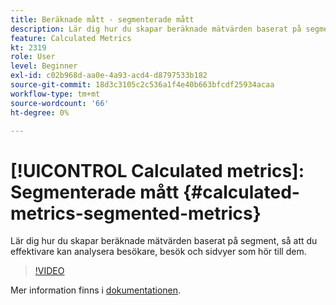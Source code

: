 ```yaml
---
title: Beräknade mått - segmenterade mått
description: Lär dig hur du skapar beräknade mätvärden baserat på segment, så att du effektivare kan analysera besökare, besök och sidvyer som hör till dem.
feature: Calculated Metrics
kt: 2319
role: User
level: Beginner
exl-id: c02b968d-aa0e-4a93-acd4-d8797533b182
source-git-commit: 18d3c3105c2c536a1f4e40b663bfcdf25934acaa
workflow-type: tm+mt
source-wordcount: '66'
ht-degree: 0%

---
```


# [!UICONTROL Calculated metrics]: Segmenterade mått {#calculated-metrics-segmented-metrics}

Lär dig hur du skapar beräknade mätvärden baserat på segment, så att du effektivare kan analysera besökare, besök och sidvyer som hör till dem.

>[!VIDEO](https://video.tv.adobe.com/v/25409/?quality=12&learn=on)

Mer information finns i [dokumentationen](https://experienceleague.adobe.com/docs/analytics/components/calculated-metrics/calcmetric-workflow/metrics-with-segments.html?lang=sv-SE).
